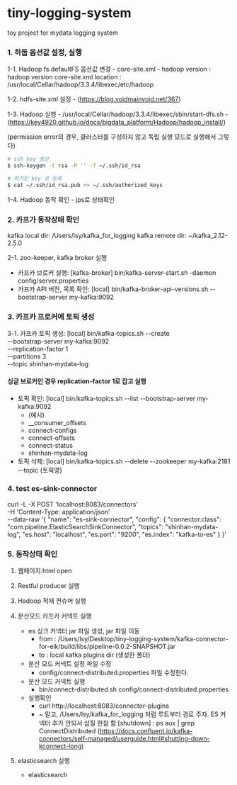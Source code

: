 # tiny-logging-system
toy project for mydata logging system

### 1. 하둡 옵션값 설정, 실행
1-1. Hadoop fs.defaultFS 옵션값 변경
    - core-site.xml
    - 
    hadoop version : hadoop version
    core-site.xml location : /usr/local/Cellar/hadoop/3.3.4/libexec/etc/hadoop

1-2. hdfs-site.xml 설정
    - (https://blog.voidmainvoid.net/367)

1-3. Hadoop 실행
    - /usr/local/Cellar/hadoop/3.3.4/libexec/sbin/start-dfs.sh
    - (https://key4920.github.io/docs/bigdata_platform/Hadoop/hadoop_install/)

(permission error의 경우, 클러스터를 구성하지 않고 독립 실행 모드로 실행해서 그렇다)

```bash
# ssh key 생성
$ ssh-keygen -t rsa -P '' -f ~/.ssh/id_rsa

# 허가된 key 로 등록
$ cat ~/.ssh/id_rsa.pub >> ~/.ssh/authorized_keys
```

1-4. Hadoop 동작 확인
    - jps로 상태확인

### 2. 카프가 동작상태 확인
kafka local dir: /Users/lsy/kafka_for_logging
kafka remote dir: ~/kafka_2.12-2.5.0

2-1.  zoo-keeper, kafka broker 실행
- 카프카 브로커 실행: [kafka-broker] bin/kafka-server-start.sh -daemon config/server.properties
- 카프카 API 버전, 목록 확인: [local] bin/kafka-broker-api-versions.sh --bootstrap-server my-kafka:9092


### 3. 카프카 프로커에 토픽 생성

3-1. 카프카 토픽 생성: [local]
bin/kafka-topics.sh --create \
--bootstrap-server my-kafka:9092 \
--replication-factor 1 \
--partitions 3 \
--topic shinhan-mydata-log

#### 싱글 브로커인 경우 replication-factor 1로 잡고 실행
- 토픽 확인: [local] bin/kafka-topics.sh --list --bootstrap-server my-kafka:9092
    - (예시)
    - __consumer_offsets
    - connect-configs
    - connect-offsets
    - connect-status
    - shinhan-mydata-log
- 토픽 삭제: [local] bin/kafka-topics.sh --delete --zookeeper my-kafka:2181 --topic {토픽명}


### 4. test es-sink-connector

curl -L -X POST 'localhost:8083/connectors' \
-H 'Content-Type: application/json' \
--data-raw '{
    "name": "es-sink-connector",
    "config": {
        "connector.class": "com.pipeline.ElasticSearchSinkConnector",
        "topics": "shinhan-mydata-log",
        "es.host": "localhost",
        "es.port": "9200",
        "es.index": "kafka-to-es"
    }
}'


### 5. 동작상태 확인

1. 웹페이지.html open
2. Restful producer 실행
3. Hadoop 적재 컨슈머 실행
4. 분산모드 카프카 커넥트 실행
    - es 싱크 커넥터 jar 파일 생성, jar 파일 이동
        - from : /Users/lsy/Desktop/tiny-logging-system/kafka-connector-for-elk/build/libs/pipeline-0.0.2-SNAPSHOT.jar 
        - to : local kafka plugins dir (생성한 폴더)
    - 분산 모드 커넥트 설정 파일 수정
        - config/connect-distributed.properties 파일 수정한다.
    - 분산 모드 커넥트 실행
        - bin/connect-distributed.sh config/connect-distributed.properties
    - 실행확인
        - curl http://localhost:8083/connector-plugins 
        - ~ 말고, /Users/lsy/kafka_for_logging 처럼 루트부터 경로 주자. ES 커넥터 추가 안되서 삽질 한참 함
        [shutdown] : ps aux | grep ConnectDistributed
        (https://docs.confluent.io/kafka-connectors/self-managed/userguide.html#shutting-down-kconnect-long)


5. elasticsearch 실행
    - elasticsearch